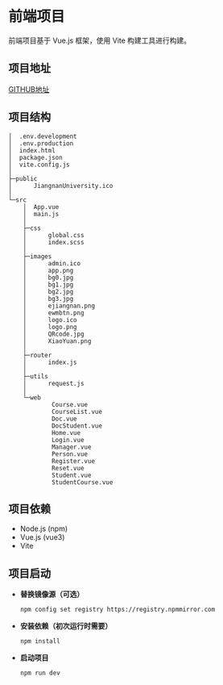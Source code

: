 # 前端项目

前端项目基于 Vue.js 框架，使用 Vite 构建工具进行构建。

## 项目地址

[GITHUB地址](https://github.com/tinsyding/eJiangnan/tree/2a3fd7f80170d78df0c988e91973945368b3fc8e/vue)

## 项目结构

    │  .env.development
    │  .env.production
    │  index.html
    │  package.json
    │  vite.config.js
    │
    ├─public
    │      JiangnanUniversity.ico
    │
    └─src
        │  App.vue
        │  main.js
        │
        ├─css
        │      global.css
        │      index.scss
        │
        ├─images
        │      admin.ico
        │      app.png
        │      bg0.jpg
        │      bg1.jpg
        │      bg2.jpg
        │      bg3.jpg
        │      ejiangnan.png
        │      ewmbtn.png
        │      logo.ico
        │      logo.png
        │      QRcode.jpg
        │      XiaoYuan.png
        │
        ├─router
        │      index.js
        │
        ├─utils
        │      request.js
        │
        └─web
                Course.vue
                CourseList.vue
                Doc.vue
                DocStudent.vue
                Home.vue
                Login.vue
                Manager.vue
                Person.vue
                Register.vue
                Reset.vue
                Student.vue
                StudentCourse.vue


## 项目依赖

- Node.js (npm)
- Vue.js (vue3)
- Vite

## 项目启动

- **替换镜像源（可选）**

    ```bash
    npm config set registry https://registry.npmmirror.com
    ```

- **安装依赖（初次运行时需要）**

    ```bash
    npm install
    ```

- **启动项目**

    ```bash
    npm run dev
    ```